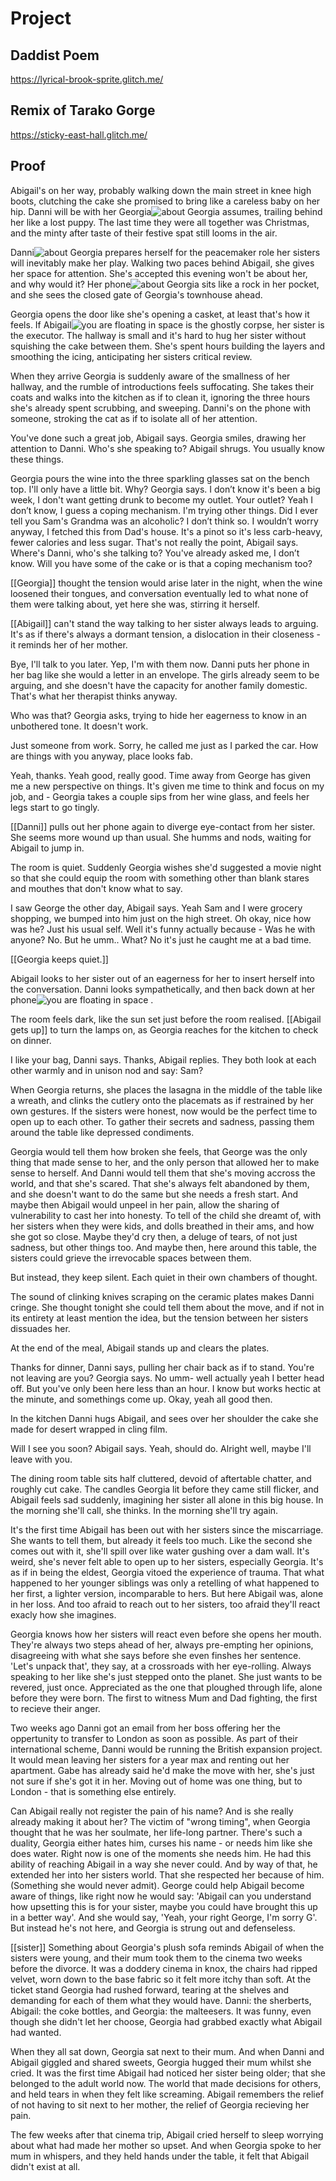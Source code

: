 # Project 

## Daddist Poem
https://lyrical-brook-sprite.glitch.me/

## Remix of Tarako Gorge
https://sticky-east-hall.glitch.me/


## Proof 
Abigail's on her way, probably walking down the main street in knee high boots, clutching the cake she promised to bring like a careless baby on her hip. Danni will be with her </span>  <span class="hover-text">Georgia<img class="hover-image" src="./images/Danni.PNG" alt="about Georgia" /></span>   assumes, trailing behind her like a lost puppy. The last time they were all together was Christmas, and the minty after taste of their festive spat still looms in the air.  

</span>  <span class="hover-text">Danni<img class="hover-image" src="./images/Danniprofile.PNG" alt="about Georgia" /></span>    prepares herself for the peacemaker role her sisters will inevitably make her play. Walking two paces behind Abigail, she gives her space for attention. She's accepted this evening won't be about her, and why would it? Her </span>  <span class="hover-text">phone<img class="hover-image" src="./images/Gabe.PNG" alt="about Georgia" /></span>  sits like a rock in her pocket, and she sees the closed gate of Georgia's townhouse ahead. 

Georgia opens the door like she's opening a casket, at least that's how it feels. If  </span>  <span class="hover-text">Abigail<img class="hover-image" src="./images/Abigail.PNG" alt="you are floating in space" /></span> is the ghostly corpse, her sister is the executor. The hallway is small and it's hard to hug her sister without squishing the cake between them. She's spent hours building the layers and smoothing the icing, anticipating her sisters critical review. 

When they arrive Georgia is suddenly aware of the smallness of her hallway, and the rumble of introductions feels suffocating. She takes their coats and walks into the kitchen as if to clean it, ignoring the three hours she's already spent scrubbing, and sweeping. Danni's on the phone with someone, stroking the cat as if to isolate all of her attention. 

You've done such a great job, Abigail says.
Georgia smiles, drawing her attention to Danni. 
Who's she speaking to?
Abigail shrugs. 
You usually know these things.

Georgia pours the wine into the three sparkling glasses sat on the bench top.
I'll only have a little bit.
Why? Georgia says. 
I don’t know it's been a big week, I don't want getting drunk to become my outlet. 
Your outlet?
Yeah I don’t know, I guess a coping mechanism. I'm trying other things. Did I ever tell you Sam's Grandma was an alcoholic?
I don’t think so. I wouldn’t worry anyway, I fetched this from Dad's house. It's a pinot so it's less carb-heavy, fewer calories and less sugar. 
That's not really the point, Abigail says. 
Where's Danni, who's she talking to?
You've already asked me, I don’t know. 
Will you have some of the cake or is that a coping mechanism too?




[[Georgia]] thought the tension would arise later in the night, when the wine loosened their tongues, and conversation eventually led to what none of them were talking about, yet here she was, stirring it herself.

[[Abigail]] can't stand the way talking to her sister always leads to arguing. It's as if there's always a dormant tension, a dislocation in their closeness - it reminds her of her mother. 

Bye, I'll talk to you later. Yep, I'm with them now. 
Danni puts her phone in her bag like she would a letter in an envelope. The girls already seem to be arguing, and she doesn't have the capacity for another family domestic. That's what her therapist thinks anyway. 

Who was that? Georgia asks, trying to hide her eagerness to know in an unbothered tone. It doesn't work. 

Just someone from work. Sorry, he called me just as I parked the car. How are things with you anyway, place looks fab. 

Yeah, thanks. Yeah good, really good. Time away from George has given me a new perspective on things. It's given me time to think and focus on my job, and - 
Georgia takes a couple sips from her wine glass, and feels her legs start to go tingly. 

[[Danni]] pulls out her phone again to diverge eye-contact from her sister. She seems more wound up than usual. She humms and nods, waiting for Abigail to jump in. 

The room is quiet. Suddenly Georgia wishes she'd suggested a movie night so that she could equip the room with something other than blank stares and mouthes that don't know what to say. 

I saw George the other day, Abigail says. Yeah Sam and I were grocery shopping, we bumped into him just on the high street. 
Oh okay, nice how was he? 
Just his usual self. Well it's funny actually because - 
Was he with anyone?
No. But he umm..
What?
No it's just he caught me at a bad time. 

[[Georgia keeps quiet.]] 

Abigail looks to her sister out of an eagerness for her to insert herself into the conversation. Danni looks sympathetically, and then back down at her <span class="hover-text">phone<img class="hover-image" src="./images/Gaberesponse.PNG" alt="you are floating in space" /></span> . 

The room feels dark, like the sun set just before the room realised. [[Abigail gets up]] to turn the lamps on, as Georgia reaches for the kitchen to check on dinner. 

I like your bag, Danni says. 
Thanks, Abigail replies. 
They both look at each other warmly and in unison nod and say: Sam?

When Georgia returns, she places the lasagna in the middle of the table like a wreath, and clinks the cutlery onto the placemats as if restrained by her own gestures. If the sisters were honest, now would be the perfect time to open up to each other. To gather their secrets and sadness, passing them around the table like depressed condiments. 

<div class="aliens"> Georgia would tell them how broken she feels, that George was the only thing that made sense to her, and the only person that allowed her to make sense to herself. And Danni would tell them that she's moving accross the world, and that she's scared. That she's always felt abandoned by them, and she doesn't want to do the same but she needs a fresh start. And maybe then Abigail would unpeel in her pain, allow the sharing of vulnerability to cast her into honesty. To tell of the child she dreamt of, with her sisters when they were kids, and dolls breathed in their ams, and how she got so close. Maybe they'd cry then, a deluge of tears, of not just sadness, but other things too. And maybe then, here around this table, the sisters could grieve the irrevocable spaces between them.</div>

But instead, they keep silent. Each quiet in their own chambers of thought. 

The sound of clinking knives scraping on the ceramic plates makes Danni cringe. She thought tonight she could tell them about the move, and if not in its entirety at least mention the idea, but the tension between her sisters dissuades her. 

At the end of the meal, Abigail stands up and clears the plates. 

Thanks for dinner, Danni says, pulling her chair back as if to stand.
You're not leaving are you? Georgia says.
No umm- well actually yeah I better head off.
But you've only been here less than an hour.
I know but works hectic at the minute, and somethings come up.
Okay, yeah all good then. 

In the kitchen Danni hugs Abigail, and sees over her shoulder the cake she made for desert wrapped in cling film. 

Will I see you soon? Abigail says. 
Yeah, should do. 
Alright well, maybe I'll leave with you.

The dining room table sits half cluttered, devoid of aftertable chatter, and roughly cut cake. The candles Georgia lit before they came still flicker, and Abigail feels sad suddenly, imagining her sister all alone in this big house. In the morning she'll call, she thinks. In the morning she'll try again. 



























It's the first time Abigail has been out with her sisters since the miscarriage. She wants to tell them, but already it feels too much. Like the second she comes out with it, she'll spill over like water gushing over a dam wall. It's weird, she's never felt able to open up to her sisters, especially Georgia. It's as if in being the eldest, Georgia vitoed the experience of trauma. That what happened to her younger siblings was only a retelling of what happened to her first, a lighter version, incomparable to hers.  But here Abigail was, alone in her loss. And too afraid to reach out to her sisters, too afraid they'll react exacly how she imagines. 



Georgia knows how her sisters will react even before she opens her mouth. They're always two steps ahead of her, always pre-empting her opinions, disagreeing with what she says before she even finshes her sentence. 'Let's unpack that', they say, at a crossroads with her eye-rolling. Always speaking to her like she's just stepped onto the planet. She just wants to be revered, just once. Appreciated as the one that ploughed through life, alone before they were born. The first to witness Mum and Dad fighting, the first to recieve their anger. 

Two weeks ago Danni got an email from her boss offering her the oppertunity to transfer  to London as soon as possible. As part of their international scheme, Danni would be running the British expansion project. It would mean leaving her sisters for a year max and renting out her apartment. Gabe has already said he'd make the move with her, she's just not sure if she's got it in her. Moving out of home was one thing, but to London - that is something else entirely. 




Can Abigail really not register the pain of his name? And is she really already making it about her? The victim of "wrong timing", when Georgia thought that he was her soulmate, her life-long partner. 
There's such a duality, Georgia either hates him, curses his name - or needs him like she does water. Right now is one of the moments she needs him. He had this ability of reaching Abigail in a way she never could. And by way of that, he extended her into her sisters world. That she respected her because of him. (Something she would never admit). George could help Abigail become aware of things, like right now he would say: 'Abigail can you understand how upsetting this is for your sister, maybe you could have brought this up in a better way'. And she would say, 'Yeah, your right George, I'm sorry G'. But instead he's not here, and Georgia is strung out and defenseless. 

[[sister]] 
Something about Georgia's plush sofa reminds Abigail of when the sisters were young, and their mum took them to the cinema two weeks before the divorce.  It was a doddery cinema in knox, the chairs had ripped velvet, worn down to the base fabric so it felt more itchy than soft. At the ticket stand Georgia had rushed forward, tearing at the shelves and demanding for each of them what they would have. Danni: the sherberts, Abigail: the coke bottles, and Georgia: the malteesers. It was funny, even though she didn't let her choose, Georgia had grabbed exactly what Abigail had wanted. 

When they all sat down, Georgia sat next to their mum. And when Danni and Abigail giggled and shared sweets, Georgia hugged their mum whilst she cried. It was the first time Abigail had noticed her sister being older; that she belonged to the adult world now. The world that made decisions for others, and held tears in when they felt like screaming. Abigail remembers the relief of not having to sit next to her mother, the relief of Georgia recieving her pain.  

The few weeks after that cinema trip, Abigail cried herself to sleep worrying about what had made her mother so upset. And when Georgia spoke to her mum in whispers, and they held hands under the table, it felt that Abigail didn't exist at all.  

